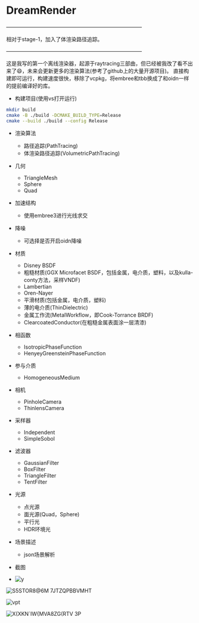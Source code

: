 # DreamRender
——————————————————————————

相对于stage-1，加入了体渲染路径追踪。

——————————————————————————

这是我写的第一个离线渲染器，起源于raytracing三部曲，但已经被我改了看不出来了😄，未来会更新更多的渲染算法(参考了github上的大量开源项目)。
直接构建即可运行，构建速度很快，移除了vcpkg，将embree和tbb换成了和oidn一样的提前编译好的库。

- 构建项目(使用vs打开运行)
```bash
mkdir build
cmake -B ./build -DCMAKE_BUILD_TYPE=Release
cmake --build ./build --config Release
```

- 渲染算法
  - 路径追踪(PathTracing)
  - 体渲染路径追踪(VolumetricPathTracing)

- 几何
  - TriangleMesh
  - Sphere
  - Quad

- 加速结构
  - 使用embree3进行光线求交

- 降噪
  - 可选择是否开启oidn降噪

- 材质
  - Disney BSDF
  - 粗糙材质(GGX Microfacet BSDF，包括金属，电介质，塑料，以及kulla-conty方法，采样VNDF)
  - Lambertian
  - Oren-Nayer
  - 平滑材质(包括金属，电介质，塑料)
  - 薄的电介质(ThinDielectric)
  - 金属工作流(MetalWorkflow，即Cook-Torrance BRDF)
  - ClearcoatedConductor(在粗糙金属表面涂一层清漆)

- 相函数
  - IsotropicPhaseFunction
  - HenyeyGreensteinPhaseFunction

- 参与介质
  - HomogeneousMedium

- 相机
  - PinholeCamera
  - ThinlensCamera

- 采样器
  - Independent
  - SimpleSobol

- 滤波器
  - GaussianFilter
  - BoxFilter
  - TriangleFilter
  - TentFilter

- 光源
  - 点光源
  - 面光源(Quad，Sphere)
  - 平行光
  - HDR环境光

- 场景描述
  - json场景解析

- 截图
- ![y](https://github.com/GraphicsEnthusiast/DreamRender/assets/75780167/dfb4d77c-32a3-40ee-99d7-a3bd895c6ac8)

![S5STOR8@6M 7JTZQPBBVMHT](https://github.com/GraphicsEnthusiast/DreamRender/assets/75780167/5f7ec90f-93d3-4764-be35-64377dba9dce)

![vpt](https://github.com/GraphicsEnthusiast/DreamRender/assets/75780167/97833289-3b16-4ad6-aa8b-c042fdb688bd)

![X(XKN`IW{MVA8ZG(RTV 3P](https://github.com/GraphicsEnthusiast/DreamRender/assets/75780167/8f6ad074-7109-47af-8dc5-44ae2b35c33c)

